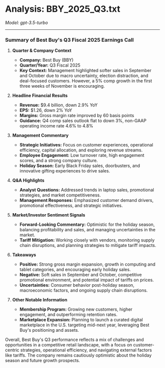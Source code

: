 # Analysis: BBY_2025_Q3.txt

*Model: gpt-3.5-turbo*

---

### Summary of Best Buy's Q3 Fiscal 2025 Earnings Call

1. **Quarter & Company Context**
   - **Company:** Best Buy (BBY)
   - **Quarter/Year:** Q3 Fiscal 2025
   - **Key Context:** Management highlighted softer sales in September and October due to macro uncertainty, election distraction, and deal-focused customers. However, a 5% comp growth in the first three weeks of November is encouraging.

2. **Headline Financial Results**
   - **Revenue:** $9.4 billion, down 2.9% YoY
   - **EPS:** $1.26, down 2% YoY
   - **Margins:** Gross margin rate improved by 60 basis points
   - **Guidance:** Q4 comp sales outlook flat to down 3%, non-GAAP operating income rate 4.6% to 4.8%

3. **Management Commentary**
   - **Strategic Initiatives:** Focus on customer experiences, operational efficiency, capital allocation, and exploring revenue streams.
   - **Employee Engagement:** Low turnover rate, high engagement scores, and a strong company culture.
   - **Holiday Season:** Early Black Friday sales, doorbusters, and innovative gifting experiences to drive sales.

4. **Q&A Highlights**
   - **Analyst Questions:** Addressed trends in laptop sales, promotional strategies, and market competitiveness.
   - **Management Responses:** Emphasized customer demand drivers, promotional effectiveness, and strategic initiatives.

5. **Market/Investor Sentiment Signals**
   - **Forward-Looking Commentary:** Optimistic for the holiday season, balancing profitability and sales, and managing uncertainties in the market.
   - **Tariff Mitigation:** Working closely with vendors, monitoring supply chain disruptions, and planning strategies to mitigate tariff impacts.

6. **Takeaways**
   - **Positive:** Strong gross margin expansion, growth in computing and tablet categories, and encouraging early holiday sales.
   - **Negative:** Soft sales in September and October, competitive promotional environment, and potential impact of tariffs on prices.
   - **Uncertainties:** Consumer behavior post-holiday season, macroeconomic factors, and ongoing supply chain disruptions.

7. **Other Notable Information**
   - **Membership Program:** Growing new customers, higher engagement, and outperforming retention rates.
   - **Marketplace Expansion:** Planning to launch a curated digital marketplace in the U.S. targeting mid-next year, leveraging Best Buy's positioning and assets.

Overall, Best Buy's Q3 performance reflects a mix of challenges and opportunities in a competitive retail landscape, with a focus on customer-centric strategies, operational efficiency, and navigating external factors like tariffs. The company remains cautiously optimistic about the holiday season and future growth prospects.